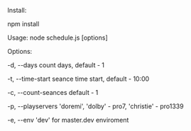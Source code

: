Install:

npm install

Usage: node schedule.js [options]

Options:

  -d, --days           count days, default - 1
  
  -t, --time-start     seance time start, default - 10:00
  
  -c, --count-seances  default - 1
  
  -p, --playservers    'doremi', 'dolby' - pro7, 'christie' - pro1339
  
  -e, --env            'dev' for master.dev enviroment
